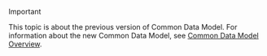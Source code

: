 > [!IMPORTANT]
> This topic is about the previous version of Common Data Model. For information about the new Common Data Model, see [Common Data Model Overview](/powerapps/common-data-model/overview).